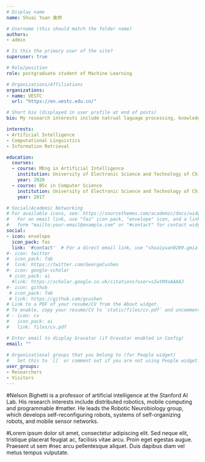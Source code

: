 ```yaml
---
# Display name
name: Shuai Yuan 袁帅

# Username (this should match the folder name)
authors:
- admin

# Is this the primary user of the site?
superuser: true

# Role/position
role: postgraduate student of Machine Learning

# Organizations/Affiliations
organizations:
- name: UESTC
  url: "https://en.uestc.edu.cn/"

# Short bio (displayed in user profile at end of posts)
bio: My research interests include natrual laguage processing, knowledge graph, reasoning and multimodality representation.

interests:
- Artificial Intelligence
- Computational Linguistics
- Information Retrieval

education:
  courses:
  - course: MEng in Artificial Intelligence
    institution: University of Electronic Science and Technology of China (UESTC)
    year: 2020
  - course: BSc in Computer Science
    institution: University of Electronic Science and Technology of China (UESTC)
    year: 2017

# Social/Academic Networking
# For available icons, see: https://sourcethemes.com/academic/docs/widgets/#icons
#   For an email link, use "fas" icon pack, "envelope" icon, and a link in the
#   form "mailto:your-email@example.com" or "#contact" for contact widget.
social:
- icon: envelope
  icon_pack: fas
  link: '#contact'  # For a direct email link, use "shuaiyuan0209.gmial.com".
#- icon: twitter
#  icon_pack: fab
#  link: https://twitter.com/GeorgeCushen
#- icon: google-scholar
 # icon_pack: ai
  #link: https://scholar.google.co.uk/citations?user=sIwtMXoAAAAJ
#- icon: github
 # icon_pack: fab
 # link: https://github.com/gcushen
# Link to a PDF of your resume/CV from the About widget.
# To enable, copy your resume/CV to `static/files/cv.pdf` and uncomment the lines below.  
# - icon: cv
#   icon_pack: ai
#   link: files/cv.pdf

# Enter email to display Gravatar (if Gravatar enabled in Config)
email: ""
  
# Organizational groups that you belong to (for People widget)
#   Set this to `[]` or comment out if you are not using People widget.  
user_groups:
- Researchers
- Visitors
---
```


#Nelson Bighetti is a professor of artificial intelligence at the Stanford AI Lab. His research interests include distributed robotics, mobile computing and programmable #matter. He leads the Robotic Neurobiology group, which develops self-reconfiguring robots, systems of self-organizing robots, and mobile sensor networks.

#Lorem ipsum dolor sit amet, consectetur adipiscing elit. Sed neque elit, tristique placerat feugiat ac, facilisis vitae arcu. Proin eget egestas augue. Praesent ut sem #nec arcu pellentesque aliquet. Duis dapibus diam vel metus tempus vulputate. 
